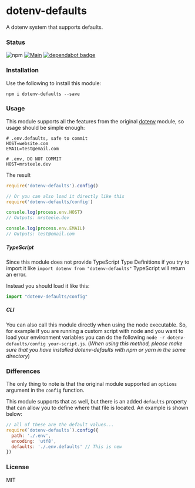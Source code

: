 # dotenv-defaults

A dotenv system that supports defaults.

### Status

![npm](https://img.shields.io/npm/v/dotenv-defaults.svg)
[![Main](https://github.com/mrsteele/dotenv-defaults/actions/workflows/main.yml/badge.svg)](https://github.com/mrsteele/dotenv-defaults/actions/workflows/main.yml)
[![dependabot badge](https://badgen.net/dependabot/mrsteele/dotenv-defaults?icon=dependabot)](https://dependabot.com/)

### Installation

Use the following to install this module:

```
npm i dotenv-defaults --save
```

### Usage

This module supports all the features from the original [dotenv](https://www.npmjs.com/package/dotenv) module, so usage should be simple enough:

```
# .env.defaults, safe to commit
HOST=website.com
EMAIL=test@email.com
```

```
# .env, DO NOT COMMIT
HOST=mrsteele.dev
```

The result

```js
require('dotenv-defaults').config()

// Or you can also load it directly like this
require('dotenv-defaults/config')

console.log(process.env.HOST)
// Outputs: mrsteele.dev

console.log(process.env.EMAIL)
// Outputs: test@email.com
```

##### TypeScript
Since this module does not provide TypeScript Type Definitions if you try to import it like `import dotenv from "dotenv-defaults"` TypeScript will return an error.

Instead you should load it like this:
```typescript
import "dotenv-defaults/config"
```

##### CLI
You can also call this module directly when using the node executable.
So, for example if you are running a custom script with node and you want to load your environment variables you can do the following `node -r dotenv-defaults/config your-script.js`. (_When using this method, please make sure that you have installed dotenv-defaults with npm or yarn in the same directory_)

### Differences

The only thing to note is that the original module supported an `options` argument in the `config` function.

This module supports that as well, but there is an added `defaults` property that can allow you to define where that file is located. An example is shown below:

```js
// all of these are the default values...
require(`dotenv-defaults`).config({
  path: './.env',
  encoding: 'utf8',
  defaults: './.env.defaults' // This is new
})
```

### License

MIT

